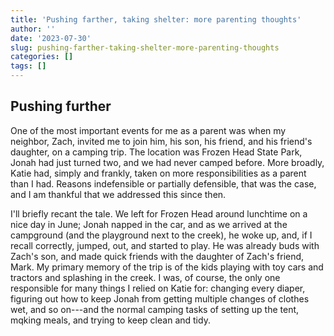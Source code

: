 ```yaml
---
title: 'Pushing farther, taking shelter: more parenting thoughts'
author: ''
date: '2023-07-30'
slug: pushing-farther-taking-shelter-more-parenting-thoughts
categories: []
tags: []
---
```


## Pushing further

One of the most important events for me as a parent was when my neighbor, Zach, invited me to join him, his son, his friend, and his friend's daughter, on a camping trip. The location was Frozen Head State Park, Jonah had just turned two, and we had never camped before. More broadly, Katie had, simply and frankly, taken on more responsibilities as a parent than I had. Reasons indefensible or partially defensible, that was the case, and I am thankful that we addressed this since then.

I'll briefly recant the tale. We left for Frozen Head around lunchtime on a nice day in June; Jonah napped in the car, and as we arrived at the campground (and the playground next to the creek), he woke up, and, if I recall correctly, jumped, out, and started to play. He was already buds with Zach's son, and made quick friends with the daughter of Zach's friend, Mark. My primary memory of the trip is of the kids playing with toy cars and tractors and splashing in the creek. I was, of course, the only one responsible for many things I relied on Katie for: changing every diaper, figuring out how to keep Jonah from getting multiple changes of clothes wet, and so on---and the normal camping tasks of setting up the tent, mqking meals, and trying to keep clean and tidy. 